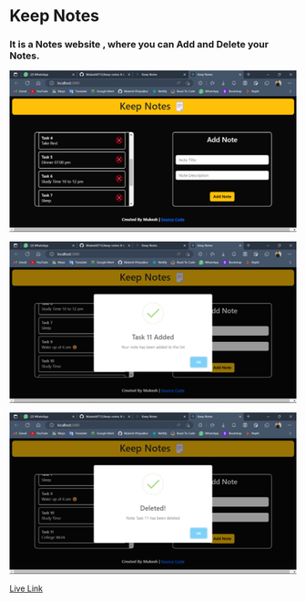 # Keep Notes

### It is a Notes website , where you can Add and Delete your Notes.

![Live Preview](./public/Screenshots/Screenshot%20(1).png)

![](./public/Screenshots/Screenshot%20(2).png)

![](./public/Screenshots/Screenshot%20(3).png)

[Live Link](https://keep-notes-here.netlify.app/)